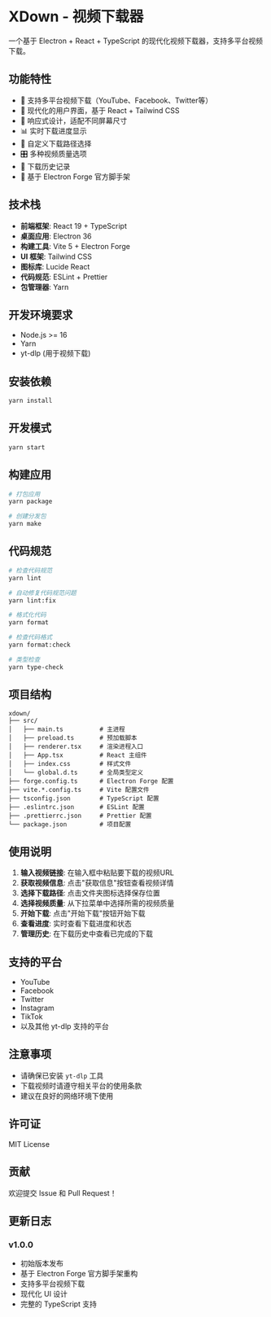 # XDown - 视频下载器

一个基于 Electron + React + TypeScript 的现代化视频下载器，支持多平台视频下载。

## 功能特性

- 🎥 支持多平台视频下载（YouTube、Facebook、Twitter等）
- 🎨 现代化的用户界面，基于 React + Tailwind CSS
- 📱 响应式设计，适配不同屏幕尺寸
- 📊 实时下载进度显示
- 📁 自定义下载路径选择
- 🎛️ 多种视频质量选项
- 📝 下载历史记录
- 🔧 基于 Electron Forge 官方脚手架

## 技术栈

- **前端框架**: React 19 + TypeScript
- **桌面应用**: Electron 36
- **构建工具**: Vite 5 + Electron Forge
- **UI 框架**: Tailwind CSS
- **图标库**: Lucide React
- **代码规范**: ESLint + Prettier
- **包管理器**: Yarn

## 开发环境要求

- Node.js >= 16
- Yarn
- yt-dlp (用于视频下载)

## 安装依赖

```bash
yarn install
```

## 开发模式

```bash
yarn start
```

## 构建应用

```bash
# 打包应用
yarn package

# 创建分发包
yarn make
```

## 代码规范

```bash
# 检查代码规范
yarn lint

# 自动修复代码规范问题
yarn lint:fix

# 格式化代码
yarn format

# 检查代码格式
yarn format:check

# 类型检查
yarn type-check
```

## 项目结构

```
xdown/
├── src/
│   ├── main.ts          # 主进程
│   ├── preload.ts       # 预加载脚本
│   ├── renderer.tsx     # 渲染进程入口
│   ├── App.tsx          # React 主组件
│   ├── index.css        # 样式文件
│   └── global.d.ts      # 全局类型定义
├── forge.config.ts      # Electron Forge 配置
├── vite.*.config.ts     # Vite 配置文件
├── tsconfig.json        # TypeScript 配置
├── .eslintrc.json       # ESLint 配置
├── .prettierrc.json     # Prettier 配置
└── package.json         # 项目配置
```

## 使用说明

1. **输入视频链接**: 在输入框中粘贴要下载的视频URL
2. **获取视频信息**: 点击"获取信息"按钮查看视频详情
3. **选择下载路径**: 点击文件夹图标选择保存位置
4. **选择视频质量**: 从下拉菜单中选择所需的视频质量
5. **开始下载**: 点击"开始下载"按钮开始下载
6. **查看进度**: 实时查看下载进度和状态
7. **管理历史**: 在下载历史中查看已完成的下载

## 支持的平台

- YouTube
- Facebook
- Twitter
- Instagram
- TikTok
- 以及其他 yt-dlp 支持的平台

## 注意事项

- 请确保已安装 `yt-dlp` 工具
- 下载视频时请遵守相关平台的使用条款
- 建议在良好的网络环境下使用

## 许可证

MIT License

## 贡献

欢迎提交 Issue 和 Pull Request！

## 更新日志

### v1.0.0

- 初始版本发布
- 基于 Electron Forge 官方脚手架重构
- 支持多平台视频下载
- 现代化 UI 设计
- 完整的 TypeScript 支持
